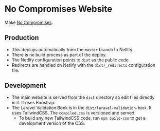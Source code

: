 # No Compromises Website

Make [No Compromises](https://nocompromises.io).

## Production

* This deploys automatically from the `master` branch to Netlify.  
* There is no build process as part of the deploy.
* The Netlify configuration points to `dist` as the public code. 
* Redirects are handled on Netlify with the `dist/_redirects` configuration file.

## Development

* The main website is served from the `dist` directory so edit files directly in it.  It uses Boostrap.
* The Laravel Validation Book is in the `dist/laravel-validation-book`.  It uses TailwindCSS.  The `compiled.css` is versioned and served.
  * To build any new TailwindCSS code, run `npm build-css` to get a development version of the CSS.